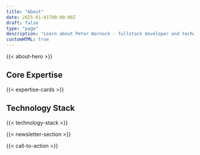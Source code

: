 ```yaml
---
title: "About"
date: 2025-01-01T00:00:00Z
draft: false
type: "page"
description: "Learn about Peter Warnock - fullstack developer and technology leader with 15+ years of experience building scalable web applications."
customHTML: true
---
```


{{< about-hero >}}

<h2 class="text-3xl lg:text-4xl font-semibold text-secondary mb-6">Core Expertise</h2>

{{< expertise-cards >}}

<h2 class="text-3xl lg:text-4xl font-semibold text-secondary mb-6">Technology Stack</h2>

{{< technology-stack >}}

{{< newsletter-section >}}

{{< call-to-action >}}